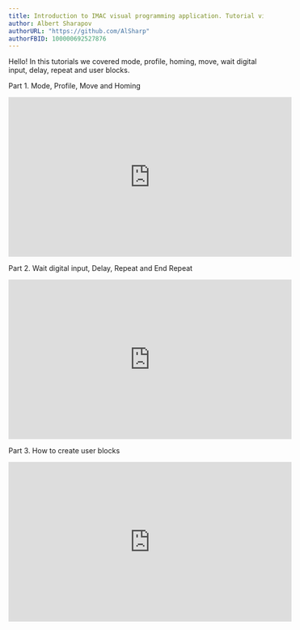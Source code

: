 ```yaml
---
title: Introduction to IMAC visual programming application. Tutorial videos. Part I, II, III.
author: Albert Sharapov
authorURL: "https://github.com/AlSharp"
authorFBID: 100000692527876
---
```


<p>Hello! In this tutorials we covered mode, profile, homing, move, wait digital input, delay, repeat and user blocks.</p>
<p></p>
<p>Part 1. Mode, Profile, Move and Homing</p> 

<iframe class="tutorial-video" width="560" height="315" src="https://www.youtube.com/embed/q8J_58GvuGs" frameborder="0" allow="accelerometer; autoplay; encrypted-media; gyroscope; picture-in-picture" allowfullscreen></iframe>
<p></p>
<p>Part 2. Wait digital input, Delay, Repeat and End Repeat</p> 

<iframe class="tutorial-video" width="560" height="315" src="https://www.youtube.com/embed/xO0w3vmkdn4" frameborder="0" allow="accelerometer; autoplay; encrypted-media; gyroscope; picture-in-picture" allowfullscreen></iframe>
<p></p>
<p>Part 3. How to create user blocks</p> 

<iframe class="tutorial-video" width="560" height="315" src="https://www.youtube.com/embed/cqb3JvvJYyg" frameborder="0" allow="accelerometer; autoplay; encrypted-media; gyroscope; picture-in-picture" allowfullscreen></iframe>